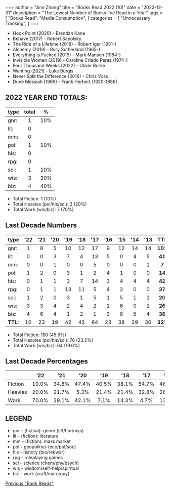 +++ 
author = "Jinn Zhong" 
title = "Books Read 2022 (10)" 
date = "2022-12-31" 
description = "The Lowest Number of Books I've Read in a Year"
tags = [
    "Books Read",
    "Media Consumption",
]
categories = [
    "Unnecessary Tracking",
]
+++

* Hook Point (2020) - Brendan Kane
* Behave (2017) - Robert Sapolsky
* The Ride of a Lifetime (2019) - Robert Iger (1951-)
* Alchemy (2019) - Rory Sutherland (1965-)
* Everything Is Fucked (2019) - Mark Manson (1984-)
* Invisible Women (2019) - Caroline Criado Perez (1974-)
* Four Thousand Weeks (2022) - Oliver Burke
* Wanting (2021) - Luke Burgis
* Never Split the Difference (2016) - Chris Voss
* Dune Messiah (1969) - Frank Herbert (1920-1986)

## 2022 YEAR END TOTALS:

|type|total|%|
|---|:---:|:---:|
|gnr:| 1|10%|
|lit:| 0| |
|mm:| 0| |
|pol:| 1|10%|
|his:| 0| |
|rpg:| 0| |
|sci:| 1|10%|
|wis:| 3|30%|
|biz:| 4|40%|

* Total Fiction: 1 (10%)
* Total Heavies (pol/his/sci): 2 (20%)
* Total Work (wis/biz): 7 (70%)

## Last Decade Numbers

|type|'22|'21|'20|'19|'18|'17|'16|'15|'14|'13|TTL|%|
|:---|:---:|:---:|:---:|:---:|:---:|:---:|:---:|:---:|:---:|:---:|:---:|:---:|
|gnr:| 1|8|5|10|12|17|9|12|14|14|**102**|31.2%|
|lit:| 0|0|3|7|4|13|5|0|4|5|**41**|12.5%|
|mm:| 0|0|1|0|0|5|0|0|0|1|**7**|2.1%|
|pol:| 1|2|0|3|1|2|4|1|0|0|**14**|4.3%|
|his:| 0|1|1|3|7|14|3|4|4|4|**42**|12.8%|
|rpg:| 0|1|1|13|11|5|4|2|0|0|**37**|11.3%|
|sci:| 1|2|0|3|1|5|1|5|1|1|**20**|6.1%|
|wis:| 3|3|4|2|4|2|1|6|0|1|**26**|8.0%|
|biz:| 4|6|4|1|2|1|3|8|5|4|**38**|11.6%|
|**TTL:**| 10|23|19|42|42|64|23|38|29|30|**327**| |

* Total Fiction: 150 (45.9%)
* Total Heavies (pol/his/sci): 76 (23.2%)
* Total Work (wis/biz): 64 (19.6%)

## Last Decade Percentages

|       |‘22  |‘21  |‘20  |‘19  |‘18  |‘17  |‘16  |‘15  |‘14  |‘13  |
|:---|:---:|:---:|:---:|:---:|:---:|:---:|:---:|:---:|:---:|:---:|
|Fiction|10.0%|34.8%|47.4%|40.5%|38.1%|54.7%|46.7%|31.6%|64.3%|66.7%|
|Heavies|20.0%|21.7%|5.3% |21.4%|21.4%|32.8%|26.7%|26.3%|17.9%|16.7%|
|Work   |70.0%|39.1%|42.1%|7.1% |14.3%|4.7% |13.3%|36.8%|17.9%|16.7%|

## LEGEND
* gnr - (fiction): genre (sff/hor/mys)
* lit - (fiction): literature
* mm - (fiction): mass market
* pol - geopolitics (eco/pol/soc)
* his - history (bio/rel/war)
* rpg - roleplaying games
* sci - science (chem/phy/psych)
* wis - wisdom/self-help/spiritual
* biz - work (craft/mar/copy)

[Previous "Book Reads"](https://journal.jinnzhong.com/tags/books-read/)
